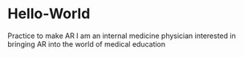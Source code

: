 # Hello-World
Practice to make AR
I am an internal medicine physician interested in bringing AR into the world of medical education
